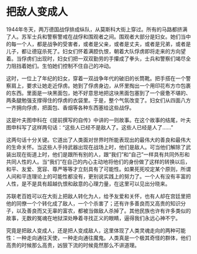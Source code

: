 # 把敌人变成人

1944年冬天，两万德国战俘排成纵队，从莫斯科大街上穿过。所有的马路都挤满了人。苏军士兵和警察警戒在战俘和围观者之间。围观者大部分是妇女。她们当中的每一个人，都是战争的受害者，或者是父亲，或者是丈夫，或者是兄弟，或者是儿子，都让德寇杀死了。妇女们怀着满腔仇恨，朝着大队俘虏即将走来的方向望着。当俘虏们出现时，妇女们把一双双勤劳的手攥成了拳头，士兵和警察们竭尽全力阻挡着她们。生怕她们控制不住自己的冲动。 

这时，一位上了年纪的妇女，穿着一双战争年代的破旧的长筒靴。把手搭在一个警察肩上，要求让她走近俘虏。她到了俘虏身边，从怀里掏出一个用印花布方巾包裹的东西。里面是一块黑面包，她不好意思地把这块黑面包塞到了一个疲惫不堪的、两条腿勉强支撑得住的俘虏的衣袋里。于是，整个气氛改变了。妇女们从四面八方一齐拥向俘虏，把面包、香烟等各种东西塞给这些战俘。 

这是叶夫图申科在《提前撰写的自传》中讲的一则故事。在这个故事的结尾，叶夫图申科写了这样两句话：“这些人已经不是敌人了。这些人已经是人了……” 

这两句话十分关键。它道出了人类面对世界时所能表现出的最伟大的善良和最伟大的生命关怀。当这些人手持武器出现在战场上时，他们是敌人。可当他们解除了武装出现在街道上时，他们是跟所有别的人，跟“我们”和“自己”一样具有共同外形和共同人性的人。当“我们”在自己的内心主动地将他们的身份做了这样的转换以后，和平、友爱、宽容、尊严等等才立刻具有了可能性。如果死死咬定某个原则，所谓人间和平连理论上的可能性都没有，更别说实践上的努力了。一个人有没有丰富的人性，是不是具有超越仇恨和敌意的心理力量，在这里可以见出分晓来。 

苏联老百姓可以在大街上把敌人转化为人，给予友爱和关怀，也有人却在宫廷里把他的同僚一个个转化成了敌人，一个个杀害了；还有许多善良而又高贵的知识分子，以及善良而又无辜的富农，都被当做敌人杀掉了。其他民族也许有许多类似的故事，无数的冤魂在地狱深处睁着寻找正义的眼睛，逼得我们永远心神不宁。 

究竟是把敌人变成人，还是把人变成敌人，这里体现了人类灵魂走向的两种可能性：一种走向通往天使，一种走向通往魔鬼。人类真是一个极其奇怪的群体，他们高贵的时候那么高贵，凶狠下流的时候竟然那么不讲道理。
 